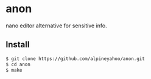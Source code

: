# anon
nano editor alternative for sensitive info.

## Install

```bash
$ git clone https://github.com/alpineyahoo/anon.git
$ cd anon
$ make
```
